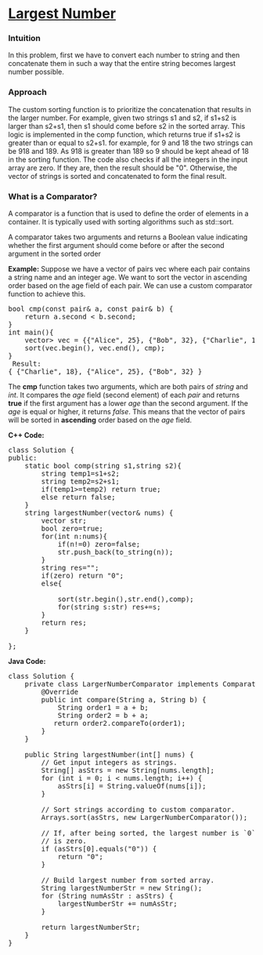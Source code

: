 # [Largest Number](https://leetcode.com/problems/largest-number/)

### Intuition
In this problem, first we have to convert each number to string and then concatenate them in such a way that the entire string becomes largest number possible.

### Approach
The custom sorting function is to prioritize the concatenation that results in the larger number. For example, given two strings s1 and s2, if s1+s2 is larger than s2+s1, then s1 should come before s2 in the sorted array. This logic is implemented in the comp function, which returns true if s1+s2 is greater than or equal to s2+s1.
for example, for 9 and 18 the two strings can be 918 and 189. As 918 is greater than 189 so 9 should be kept ahead of 18 in the sorting function.
The code also checks if all the integers in the input array are zero. If they are, then the result should be "0". Otherwise, the vector of strings is sorted and concatenated to form the final result.

### What is a  Comparator?
A comparator is a function that is used to define the order of elements in a container. It is typically used with sorting algorithms such as std::sort.

A comparator takes two arguments and returns a Boolean value indicating whether the first argument should come before or after the second argument in the sorted order

**Example:**
Suppose we have a vector of pairs vec where each pair contains a string name and an integer age. We want to sort the vector in ascending order based on the age field of each pair. We can use a custom comparator function to achieve this.
<pre>
bool cmp(const pair<string, int>& a, const pair<string, int>& b) {
    return a.second < b.second;
}
int main(){
    vector<pair<string, int>> vec = {{"Alice", 25}, {"Bob", 32}, {"Charlie", 18}};
    sort(vec.begin(), vec.end(), cmp);
}
 Result:
{ {"Charlie", 18}, {"Alice", 25}, {"Bob", 32} }
</pre>
The **cmp** function takes two arguments, which are both pairs of _string_ and _int_. It compares the _age_ field (second element) of each _pair_ and returns **true** if the first argument has a lower _age_ than the second argument. If the _age_ is equal or higher, it returns _false_. This means that the vector of pairs will be sorted in **ascending** order based on the _age_ field.


**C++ Code:**
<pre>
class Solution {
public:
    static bool comp(string s1,string s2){
        string temp1=s1+s2;
        string temp2=s2+s1;
        if(temp1>=temp2) return true;
        else return false;
    }
    string largestNumber(vector<int>& nums) {
        vector<string> str;
        bool zero=true;
        for(int n:nums){
            if(n!=0) zero=false;
            str.push_back(to_string(n));
        }
        string res="";
        if(zero) return "0";
        else{
            
            sort(str.begin(),str.end(),comp);
            for(string s:str) res+=s;
        }
        return res;
    }
    
};
</pre>
**Java Code:**
<pre>
class Solution {
    private class LargerNumberComparator implements Comparator<String> {
        @Override
        public int compare(String a, String b) {
            String order1 = a + b;
            String order2 = b + a;
           return order2.compareTo(order1);
        }
    }

    public String largestNumber(int[] nums) {
        // Get input integers as strings.
        String[] asStrs = new String[nums.length];
        for (int i = 0; i < nums.length; i++) {
            asStrs[i] = String.valueOf(nums[i]);
        }

        // Sort strings according to custom comparator.
        Arrays.sort(asStrs, new LargerNumberComparator());

        // If, after being sorted, the largest number is `0`, the entire number
        // is zero.
        if (asStrs[0].equals("0")) {
            return "0";
        }

        // Build largest number from sorted array.
        String largestNumberStr = new String();
        for (String numAsStr : asStrs) {
            largestNumberStr += numAsStr;
        }

        return largestNumberStr;
    }
}
</pre>
